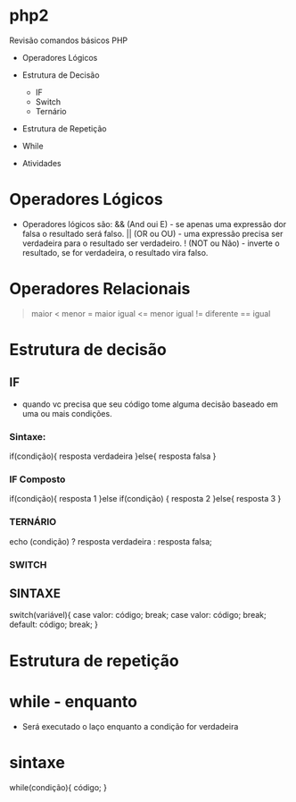 # php2
 Revisão comandos básicos PHP

 - Operadores Lógicos
 - Estrutura de Decisão
   - IF
    - Switch
    - Ternário
 - Estrutura de Repetição   
  - While

- Atividades


# Operadores Lógicos
- Operadores lógicos são:
     && (And oui E) - se apenas uma expressão dor falsa o resultado será falso.
     || (OR ou OU) - uma expressão precisa ser verdadeira para o resultado ser verdadeiro.
     ! (NOT ou Não) - inverte o resultado, se for verdadeira, o resultado vira falso.

# Operadores Relacionais

>    maior
<    menor
>=   maior igual
<=   menor igual
!=   diferente
==   igual

# Estrutura de decisão

## IF
- quando vc precisa que seu código tome alguma decisão baseado em uma ou mais condições.

### Sintaxe:

if(condição){
    resposta verdadeira
}else{
    resposta falsa
}

### IF Composto 
if(condição){
    resposta 1
}else if(condição) {
    resposta 2
}else{
    resposta 3
}

### TERNÁRIO

echo (condição) ? resposta verdadeira : resposta falsa;

###  SWITCH
## SINTAXE

switch(variável){
    case valor:
        código;
        break;
    case valor:
        código;
        break;
    default:
        código;
        break;
}

# Estrutura de repetição

# while - enquanto
 - Será executado o laço  enquanto a condição for verdadeira
# sintaxe

while(condição){
    código;
}